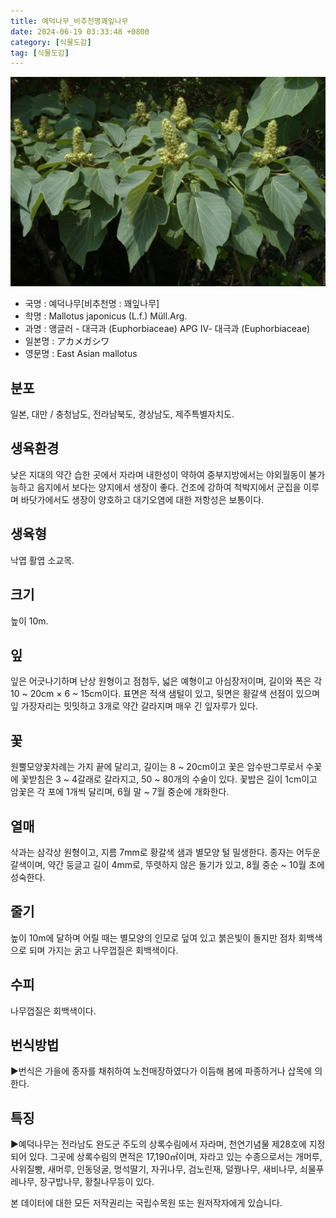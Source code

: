 ```yaml
---
title: 예덕나무_비추천명꽤잎나무
date: 2024-06-19 03:33:48 +0800
category: [식물도감]
tag: [식물도감]
---
```




![예덕나무[비추천명 : 꽤잎나무]](/assets/img/fileUpload/plants/basic/Euphorbiaceae/Mallotus/2024/2024_8_th2.JPG)
- 국명 : 예덕나무[비추천명 : 꽤잎나무]
- 학명 : Mallotus japonicus (L.f.) Müll.Arg.
- 과명 : 앵글러 - 대극과 (Euphorbiaceae) APG Ⅳ- 대극과 (Euphorbiaceae)
- 일본명 : アカメガシワ
- 영문명 : East Asian mallotus


## 분포
일본, 대만 / 충청남도, 전라남북도, 경상남도, 제주특별자치도.
## 생육환경
낮은 지대의 약간 습한 곳에서 자라며 내한성이 약하여 중부지방에서는 야외월동이 불가능하고 음지에서 보다는 양지에서 생장이 좋다. 건조에 강하여 척박지에서 군집을 이루며 바닷가에서도 생장이 양호하고 대기오염에 대한 저항성은 보통이다.
## 생육형
낙엽 활엽 소교목. 
## 크기
높이 10m.
## 잎
잎은 어긋나기하며 난상 원형이고 점첨두, 넓은 예형이고 아심장저이며, 길이와 폭은 각 10 ~ 20cm × 6 ~ 15cm이다.  표면은 적색 샘털이 있고, 뒷면은 황갈색 선점이 있으며 잎 가장자리는 밋밋하고 3개로 약간 갈라지며 매우 긴 잎자루가 있다.
## 꽃
원뿔모양꽃차례는 가지 끝에 달리고, 길이는 8 ~ 20cm이고 꽃은 암수딴그루로서 수꽃에 꽃받침은 3 ~ 4갈래로 갈라지고, 50 ~ 80개의 수술이 있다.  꽃밥은 길이 1cm이고 암꽃은 각 포에 1개씩 달리며, 6월 말 ~ 7월 중순에 개화한다.
## 열매
삭과는 삼각상 원형이고, 지름 7mm로 황갈색 샘과 별모양 털 밀생한다.  종자는 어두운 갈색이며, 약간 둥글고 길이 4mm로, 뚜렷하지 않은 돌기가 있고, 8월 중순 ~ 10월 초에 성숙한다.
## 줄기
높이 10m에 달하며 어릴 때는 별모양의 인모로 덮여 있고 붉은빛이 돌지만 점차 회백색으로 되며 가지는 굵고 나무껍질은 회백색이다.
## 수피
나무껍질은 회백색이다.
## 번식방법
▶번식은 가을에 종자를 채취하여 노천매장하였다가 이듬해 봄에 파종하거나 삽목에 의한다.
## 특징
▶예덕나무는 전라남도 완도군 주도의 상록수림에서 자라며, 천연기념물 제28호에 지정되어 있다.  그곳에 상록수림의 면적은 17,190㎡이며, 자라고 있는 수종으로서는 개머루, 사위질빵, 새머루, 인동덩굴, 멍석딸기, 자귀나무, 검노린재, 덜꿩나무, 새비나무, 쇠물푸레나무, 장구밥나무, 황칠나무등이 있다.






본 데이터에 대한 모든 저작권리는 국립수목원 또는 원저작자에게 있습니다.

